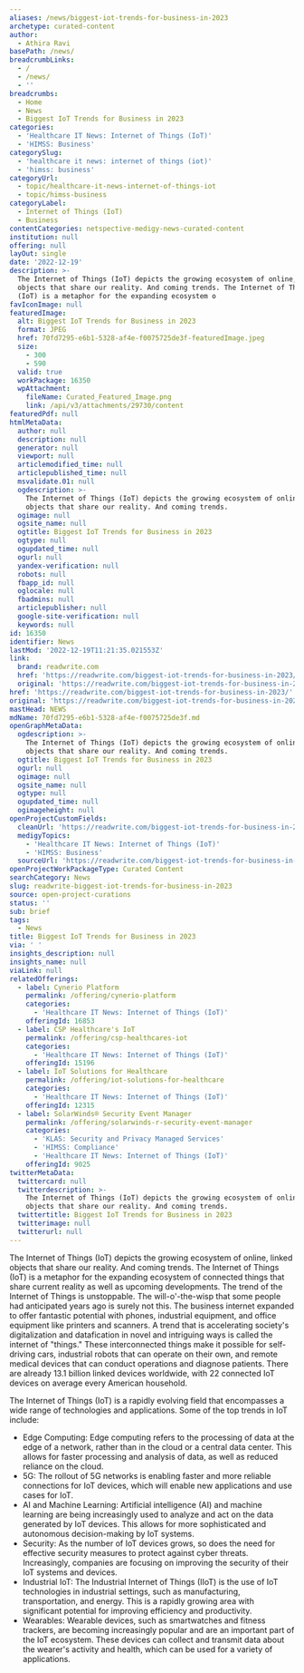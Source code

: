 ```yaml
---
aliases: /news/biggest-iot-trends-for-business-in-2023
archetype: curated-content
author:
  - Athira Ravi
basePath: /news/
breadcrumbLinks:
  - /
  - /news/
  - ''
breadcrumbs:
  - Home
  - News
  - Biggest IoT Trends for Business in 2023
categories:
  - 'Healthcare IT News: Internet of Things (IoT)'
  - 'HIMSS: Business'
categorySlug:
  - 'healthcare it news: internet of things (iot)'
  - 'himss: business'
categoryUrl:
  - topic/healthcare-it-news-internet-of-things-iot
  - topic/himss-business
categoryLabel:
  - Internet of Things (IoT)
  - Business
contentCategories: netspective-medigy-news-curated-content
institution: null
offering: null
layOut: single
date: '2022-12-19'
description: >-
  The Internet of Things (IoT) depicts the growing ecosystem of online, linked
  objects that share our reality. And coming trends. The Internet of Things
  (IoT) is a metaphor for the expanding ecosystem o
favIconImage: null
featuredImage:
  alt: Biggest IoT Trends for Business in 2023
  format: JPEG
  href: 70fd7295-e6b1-5328-af4e-f0075725de3f-featuredImage.jpeg
  size:
    - 300
    - 590
  valid: true
  workPackage: 16350
  wpAttachment:
    fileName: Curated_Featured_Image.png
    link: /api/v3/attachments/29730/content
featuredPdf: null
htmlMetaData:
  author: null
  description: null
  generator: null
  viewport: null
  articlemodified_time: null
  articlepublished_time: null
  msvalidate.01: null
  ogdescription: >-
    The Internet of Things (IoT) depicts the growing ecosystem of online, linked
    objects that share our reality. And coming trends.
  ogimage: null
  ogsite_name: null
  ogtitle: Biggest IoT Trends for Business in 2023
  ogtype: null
  ogupdated_time: null
  ogurl: null
  yandex-verification: null
  robots: null
  fbapp_id: null
  oglocale: null
  fbadmins: null
  articlepublisher: null
  google-site-verification: null
  keywords: null
id: 16350
identifier: News
lastMod: '2022-12-19T11:21:35.021553Z'
link:
  brand: readwrite.com
  href: 'https://readwrite.com/biggest-iot-trends-for-business-in-2023/'
  original: 'https://readwrite.com/biggest-iot-trends-for-business-in-2023/'
href: 'https://readwrite.com/biggest-iot-trends-for-business-in-2023/'
original: 'https://readwrite.com/biggest-iot-trends-for-business-in-2023/'
mastHead: NEWS
mdName: 70fd7295-e6b1-5328-af4e-f0075725de3f.md
openGraphMetaData:
  ogdescription: >-
    The Internet of Things (IoT) depicts the growing ecosystem of online, linked
    objects that share our reality. And coming trends.
  ogtitle: Biggest IoT Trends for Business in 2023
  ogurl: null
  ogimage: null
  ogsite_name: null
  ogtype: null
  ogupdated_time: null
  ogimageheight: null
openProjectCustomFields:
  cleanUrl: 'https://readwrite.com/biggest-iot-trends-for-business-in-2023/'
  medigyTopics:
    - 'Healthcare IT News: Internet of Things (IoT)'
    - 'HIMSS: Business'
  sourceUrl: 'https://readwrite.com/biggest-iot-trends-for-business-in-2023/'
openProjectWorkPackageType: Curated Content
searchCategory: News
slug: readwrite-biggest-iot-trends-for-business-in-2023
source: open-project-curations
status: ''
sub: brief
tags:
  - News
title: Biggest IoT Trends for Business in 2023
via: ' '
insights_description: null
insights_name: null
viaLink: null
relatedOfferings:
  - label: Cynerio Platform
    permalink: /offering/cynerio-platform
    categories:
      - 'Healthcare IT News: Internet of Things (IoT)'
    offeringId: 16853
  - label: CSP Healthcare's IoT
    permalink: /offering/csp-healthcares-iot
    categories:
      - 'Healthcare IT News: Internet of Things (IoT)'
    offeringId: 15196
  - label: IoT Solutions for Healthcare
    permalink: /offering/iot-solutions-for-healthcare
    categories:
      - 'Healthcare IT News: Internet of Things (IoT)'
    offeringId: 12315
  - label: SolarWinds® Security Event Manager
    permalink: /offering/solarwinds-r-security-event-manager
    categories:
      - 'KLAS: Security and Privacy Managed Services'
      - 'HIMSS: Compliance'
      - 'Healthcare IT News: Internet of Things (IoT)'
    offeringId: 9025
twitterMetaData:
  twittercard: null
  twitterdescription: >-
    The Internet of Things (IoT) depicts the growing ecosystem of online, linked
    objects that share our reality. And coming trends.
  twittertitle: Biggest IoT Trends for Business in 2023
  twitterimage: null
  twitterurl: null
---
```

<p>The Internet of Things (IoT) depicts the growing ecosystem of online, linked objects that share our reality. And coming trends. The Internet of Things (IoT) is a metaphor for the expanding ecosystem of connected things that share current reality as well as upcoming developments. The trend of the Internet of Things is unstoppable. The will-o'-the-wisp that some people had anticipated years ago is surely not this. The business internet expanded to offer fantastic potential with phones, industrial equipment, and office equipment like printers and scanners. A trend that is accelerating society's digitalization and datafication in novel and intriguing ways is called the internet of "things." These interconnected things make it possible for self-driving cars, industrial robots that can operate on their own, and remote medical devices that can conduct operations and diagnose patients. There are already 13.1 billion linked devices worldwide, with 22 connected IoT devices on average every American household.</p><p>The Internet of Things (IoT) is a rapidly evolving field that encompasses a wide range of technologies and applications. Some of the top trends in IoT include:</p><ul><li>Edge Computing: Edge computing refers to the processing of data at the edge of a network, rather than in the cloud or a central data center. This allows for faster processing and analysis of data, as well as reduced reliance on the cloud.</li><li>5G: The rollout of 5G networks is enabling faster and more reliable connections for IoT devices, which will enable new applications and use cases for IoT.</li><li>AI and Machine Learning: Artificial intelligence (AI) and machine learning are being increasingly used to analyze and act on the data generated by IoT devices. This allows for more sophisticated and autonomous decision-making by IoT systems.</li><li>Security: As the number of IoT devices grows, so does the need for effective security measures to protect against cyber threats. Increasingly, companies are focusing on improving the security of their IoT systems and devices.</li><li>Industrial IoT: The Industrial Internet of Things (IIoT) is the use of IoT technologies in industrial settings, such as manufacturing, transportation, and energy. This is a rapidly growing area with significant potential for improving efficiency and productivity.</li><li>Wearables: Wearable devices, such as smartwatches and fitness trackers, are becoming increasingly popular and are an important part of the IoT ecosystem. These devices can collect and transmit data about the wearer's activity and health, which can be used for a variety of applications.</li></ul>